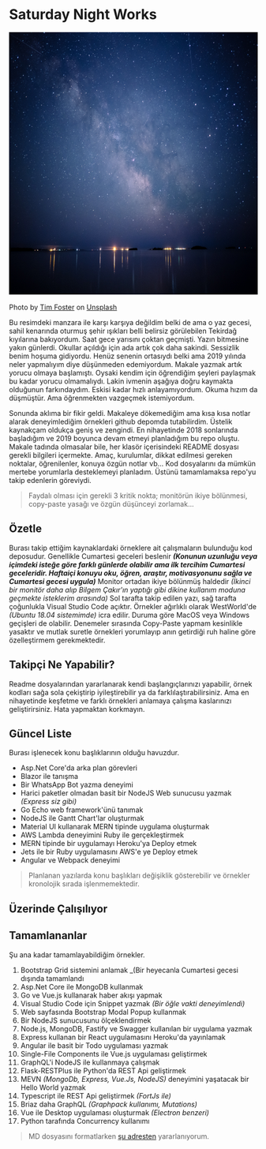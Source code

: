 # Saturday Night Works

<img src="tim-foster-387975-unsplash.jpg" width="767" height="532">

Photo by [Tim Foster](https://unsplash.com/@timberfoster) on [Unsplash](https://unsplash.com/)

Bu resimdeki manzara ile karşı karşıya değildim belki de ama o yaz gecesi, sahil kenarında oturmuş şehir ışıkları belli belirsiz görülebilen Tekirdağ kıyılarına bakıyordum. Saat gece yarısını çoktan geçmişti. Yazın bitmesine yakın günlerdi. Okullar açıldığı için ada artık çok daha sakindi. Sessizlik benim hoşuma gidiyordu. Henüz senenin ortasıydı belki ama 2019 yılında neler yapmalıyım diye düşünmeden edemiyordum. Makale yazmak artık yorucu olmaya başlamıştı. Oysaki kendim için öğrendiğim şeyleri paylaşmak bu kadar yorucu olmamalıydı. Lakin ivmenin aşağıya doğru kaymakta olduğunun farkındaydım. Eskisi kadar hızlı anlayamıyordum. Okuma hızım da düşmüştür. Ama öğrenmekten vazgeçmek istemiyordum. 

Sonunda aklıma bir fikir geldi. Makaleye dökemediğim ama kısa kısa notlar alarak deneyimlediğim örnekleri github depomda tutabilirdim. Üstelik kaynakçam oldukça geniş ve zengindi. En nihayetinde 2018 sonlarında başladığım ve 2019 boyunca devam etmeyi planladığım bu repo oluştu. Makale tadında olmasalar bile, her klasör içerisindeki README dosyası gerekli bilgileri içermekte. Amaç, kurulumlar, dikkat edilmesi gereken noktalar, öğrenilenler, konuya özgün notlar vb... Kod dosyalarını da mümkün mertebe yorumlarla desteklemeyi planladım. Üstünü tamamlamaksa repo'yu takip edenlerin göreviydi.

>Faydalı olması için gerekli 3 kritik nokta; monitörün ikiye bölünmesi, copy-paste yasağı ve özgün düşünceyi zorlamak...

## Özetle

Burası takip ettiğim kaynaklardaki örneklere ait çalışmaların bulunduğu kod deposudur. Genellikle Cumartesi geceleri beslenir _**(Konunun uzunluğu veya içimdeki isteğe göre farklı günlerde olabilir ama ilk tercihim Cumartesi geceleridir. Haftaiçi konuyu oku, öğren, araştır, motivasyonunu sağla ve Cumartesi gecesi uygula)**_ Monitor ortadan ikiye bölünmüş haldedir _(İkinci bir monitör daha alıp Bilgem Çakır'ın yaptığı gibi dikine kullanım moduna geçmekte isteklerim arasında)_ Sol tarafta takip edilen yazı, sağ tarafta çoğunlukla Visual Studio Code açıktır. Örnekler ağırlıklı olarak WestWorld'de _(Ubuntu 18.04 sistemimde)_ icra edilir. Duruma göre MacOS veya Windows geçişleri de olabilir. Denemeler sırasında Copy-Paste yapmam kesinlikle yasaktır ve mutlak suretle örnekleri yorumlayıp anın getirdiği ruh haline göre özelleştirmem gerekmektedir.

## Takipçi Ne Yapabilir?

Readme dosyalarından yararlanarak kendi başlangıçlarınızı yapabilir, örnek kodları sağa sola çekiştirip iyileştirebilir ya da farklılaştırabilirsiniz. Ama en nihayetinde keşfetme ve farklı örnekleri anlamaya çalışma kaslarınızı geliştirirsiniz. Hata yapmaktan korkmayın.

## Güncel Liste

Burası işlenecek konu başlıklarının olduğu havuzdur.

- Asp.Net Core'da arka plan görevleri
- Blazor ile tanışma
- Bir WhatsApp Bot yazma deneyimi
- Harici paketler olmadan basit bir NodeJS Web sunucusu yazmak _(Express siz gibi)_
- Go Echo web framework'ünü tanımak
- NodeJS ile Gantt Chart'lar oluşturmak
- Material UI kullanarak MERN tipinde uygulama oluşturmak
- AWS Lambda deneyimini Ruby ile gerçekleştirmek
- MERN tipinde bir uygulamayı Heroku'ya Deploy etmek
- Jets ile bir Ruby uygulamasını AWS'e ye Deploy etmek
- Angular ve Webpack deneyimi

> Planlanan yazılarda konu başlıkları değişiklik gösterebilir ve örnekler kronolojik sırada işlenmemektedir.

## Üzerinde Çalışılıyor


## Tamamlananlar

Şu ana kadar tamamlayabildiğim örnekler.

01. Bootstrap Grid sistemini anlamak _(Bir heyecanla Cumartesi gecesi dışında tamamlandı
02. Asp.Net Core ile MongoDB kullanmak
03. Go ve Vue.js kullanarak haber akışı yapmak
04. Visual Studio Code için Snippet yazmak _(Bir öğle vakti deneyimlendi)_
05. Web sayfasında Bootstrap Modal Popup kullanmak
06. Bir NodeJS sunucusunu ölçeklendirmek
07. Node.js, MongoDB, Fastify ve Swagger kullanılan bir uygulama yazmak
08. Express kullanan bir React uygulamasını Heroku'da yayınlamak
09. Angular ile basit bir Todo uygulaması yazmak
10. Single-File Components ile Vue.js uygulaması geliştirmek
11. GraphQL'i NodeJS ile kullanmaya çalışmak
12. Flask-RESTPlus ile Python'da REST Api geliştirmek
13. MEVN _(MongoDb, Express, Vue.Js, NodeJS)_ deneyimini yaşatacak bir Hello World yazmak
14. Typescript ile REST Api geliştirmek _(FortJs ile)_
15. Briaz daha GraphQL _(Graphpack kullanımı, Mutations)_
16. Vue ile Desktop uygulaması oluşturmak _(Electron benzeri)_
17. Python tarafında Concurrency kullanımı

> MD dosyasını formatlarken [şu adresten](https://github.com/adam-p/markdown-here/wiki/Markdown-Cheatsheet) yararlanıyorum.